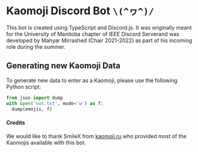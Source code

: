 # Kaomoji Discord Bot `\(^ヮ^)/`

This bot is created using TypeScript and Discord.js. It was originally meant for the University of Manitoba chapter of IEEE Discord Serverand was developed by Mahyar Mirrashed (Chair 2021-2022) as part of his incoming role during the summer.

## Generating new Kaomoji Data

To generate new data to enter as a Kaomoji, please use the following Python script:

```py
from json import dump
with open('out.txt', mode='w') as f:
  dump(emojis, f)
```

#### Credits

We would like to thank SmileX from [kaomoji.ru](https://kaomoji.ru) who provided most of the Kaomojis available with this bot.
